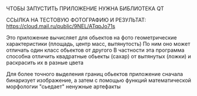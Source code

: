 ЧТОБЫ ЗАПУСТИТЬ ПРИЛОЖЕНИЕ НУЖНА БИБЛИОТЕКА QT 

ССЫЛКА НА ТЕСТОВУЮ ФОТОГРАФИЮ И РЕЗУЛЬТАТ: https://cloud.mail.ru/public/9NEL/ATqpJo71s 

Это приложение вычисляет для обьектов на фото геометрические характеристики (площадь, центр масс, вытянутость)
По ним оно может отличать один класс обьектов от другого
В частности эта программа способна отличить квадратные обьекты (сахар) от вытянутых (ложки) и раскрасить их в разные цвета

Для более точного выделения границ обьектов приложение сначала бинаризует изображение, а затем с помощью функций математической морфологии "сьедает" ненужные артефакты
